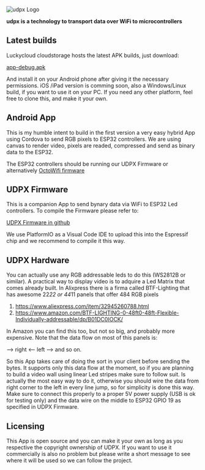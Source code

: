 ![udpx Logo](http://udpx.fasani.de/udpx-logo.png)

**udpx is a technology to transport data over WiFi to microcontrollers**

## Latest builds

Luckycloud cloudstorage hosts the latest APK builds, just download:

[app-debug.apk](https://storage.luckycloud.de/d/0c007c42956746c186a1/?p=/android)

And install it on your Android phone after giving it the necessary permissions.
iOS /iPad version is comming soon, also a Windows/Linux build, if you want to use it on your PC.
If you need any other platform, feel free to clone this, and make it your own.

## Android App

This is my humble intent to build in the first version a very easy hybrid App using Cordova to send RGB pixels to ESP32 controllers.
We are using canvas to render video, pixels are readed, compressed and send as binary data to the ESP32.

The ESP32 controllers should be running our UDPX Firmware or alternatively [OctoWifi firmware](https://github.com/spectrenoir06/OctoWifi-LEDs-Controller)

## UDPX Firmware

This is a companion App to send bynary data via WiFi to ESP32 Led controllers. To compile the Firmware please refer to:

[UDPX Firmware in github](https://github.com/martinberlin/udpx/tree/develop)

We use PlatformIO as a Visual Code IDE to upload this into the Espressif chip and we recommend to compile it this way.

## UDPX Hardware

You can actually use any RGB addressable leds to do this (WS2812B or similar). A practical way to display video is to adquire a Led Matrix that comes already built.
In Alixpress there is a firma called BTF-Lighting that has awesome 22*22 or 44*11 panels that offer 484 RGB pixels

1. https://www.aliexpress.com/item/32945260788.html
2. https://www.amazon.com/BTF-LIGHTING-0-48ft0-48ft-Flexible-Individually-addressable/dp/B01DC0IOCK/

In Amazon you can find this too, but not so big, and probably more expensive. Note that the data flow on most of this panels is:

--> right
<-- left
--> and so on.

So this App takes care of doing the sort in your client before sending the bytes. It supports only this data flow at the moment, so if you are planning to build a video wall using linear Led stripes make sure to follow suit.
Is actually the most easy way to do it, otherwise you should wire the data from right corner to the left in every line jump, so for simplicity is done this way.
Make sure to connect this properly to a proper 5V power supply (USB is ok for testing only) and the data wire on the middle to ESP32 GPIO 19 as specified in UDPX Firmware.



## Licensing

This App is open source and you can make it your own as long as you respective the copyright ownership of UDPX.
If you want to use it commercially is also no problem but please write a short message to see where it will be used so we can follow the project.